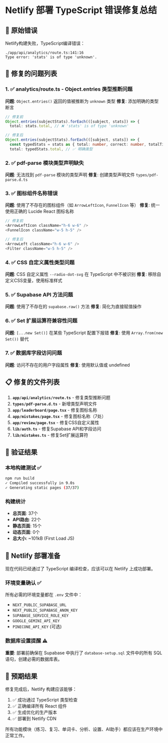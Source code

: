 # Netlify 部署 TypeScript 错误修复总结

## 🚨 原始错误
Netlify构建失败，TypeScript编译错误：
```
./app/api/analytics/route.ts:141:16
Type error: 'stats' is of type 'unknown'.
```

## 🔧 修复的问题列表

### 1. ✅ analytics/route.ts - Object.entries 类型推断问题
**问题**: `Object.entries()` 返回的值被推断为 `unknown` 类型
**修复**: 添加明确的类型断言
```typescript
// 修复前
Object.entries(subjectStats).forEach(([subject, stats]) => {
  total: stats.total, // ❌ 'stats' is of type 'unknown'

// 修复后  
Object.entries(subjectStats).forEach(([subject, stats]) => {
  const typedStats = stats as { total: number, correct: number, totalTime: number }
  total: typedStats.total, // ✅ 明确类型
```

### 2. ✅ pdf-parse 模块类型声明缺失
**问题**: 无法找到 `pdf-parse` 模块的类型声明
**修复**: 创建类型声明文件 `types/pdf-parse.d.ts`

### 3. ✅ 图标组件名称错误
**问题**: 使用了不存在的图标组件（如 `ArrowLeftIcon`, `FunnelIcon` 等）
**修复**: 统一使用正确的 Lucide React 图标名称
```typescript
// 修复前
<ArrowLeftIcon className="h-6 w-6" />
<FunnelIcon className="w-5 h-5" />

// 修复后
<ArrowLeft className="h-6 w-6" />
<Filter className="w-5 h-5" />
```

### 4. ✅ CSS 自定义属性类型问题
**问题**: CSS 自定义属性 `--radio-dot-svg` 在 TypeScript 中不被识别
**修复**: 移除自定义CSS变量，使用标准样式

### 5. ✅ Supabase API 方法问题
**问题**: 使用了不存在的 `supabase.raw()` 方法
**修复**: 简化为直接赋值操作

### 6. ✅ Set 扩展运算符兼容性问题
**问题**: `[...new Set()]` 在某些 TypeScript 配置下报错
**修复**: 使用 `Array.from(new Set())` 替代

### 7. ✅ 数据库字段访问问题
**问题**: 访问不存在的用户字段属性
**修复**: 使用默认值或 undefined

## 📋 修复的文件列表

1. **`app/api/analytics/route.ts`** - 修复类型推断问题
2. **`types/pdf-parse.d.ts`** - 新增类型声明文件
3. **`app/leaderboard/page.tsx`** - 修复图标名称
4. **`app/mistakes/page.tsx`** - 修复图标名称（7处）
5. **`app/review/page.tsx`** - 修复CSS自定义属性
6. **`lib/auth.ts`** - 修复Supabase API和字段访问
7. **`lib/mistakes.ts`** - 修复Set扩展运算符

## 🎯 验证结果

### 本地构建测试 ✅
```bash
npm run build
✓ Compiled successfully in 9.0s
✓ Generating static pages (37/37)
```

### 构建统计
- **总页面**: 37个
- **API路由**: 22个
- **静态页面**: 15个
- **动态页面**: 0个
- **总大小**: ~101kB (First Load JS)

## 🚀 Netlify 部署准备

现在代码已经通过了 TypeScript 编译检查，应该可以在 Netlify 上成功部署。

### 环境变量确认 ✅
所有必需的环境变量都在 `.env` 文件中：
- `NEXT_PUBLIC_SUPABASE_URL`
- `NEXT_PUBLIC_SUPABASE_ANON_KEY`
- `SUPABASE_SERVICE_ROLE_KEY`
- `GOOGLE_GEMINI_API_KEY`
- `PINECONE_API_KEY` (可选)

### 数据库设置提醒 ⚠️
**重要**: 部署前确保在 Supabase 中执行了 `database-setup.sql` 文件中的所有 SQL 语句，创建必需的数据库表。

## 🎉 预期结果

修复完成后，Netlify 构建应该能够：
1. ✅ 成功通过 TypeScript 类型检查
2. ✅ 正确编译所有 React 组件
3. ✅ 生成优化的生产版本
4. ✅ 部署到 Netlify CDN

所有功能模块（练习、复习、单词卡、分析、设置、AI助手）都应该在生产环境中正常工作。